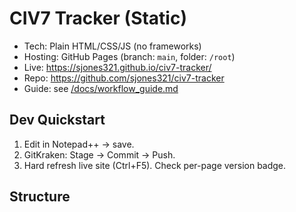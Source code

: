 # CIV7 Tracker (Static)

- Tech: Plain HTML/CSS/JS (no frameworks)
- Hosting: GitHub Pages (branch: `main`, folder: `/root`)
- Live: https://sjones321.github.io/civ7-tracker/
- Repo: https://github.com/sjones321/civ7-tracker
- Guide: see [/docs/workflow_guide.md](./docs/workflow_guide.md)

## Dev Quickstart
1. Edit in Notepad++ → save.
2. GitKraken: Stage → Commit → Push.
3. Hard refresh live site (Ctrl+F5). Check per-page version badge.

## Structure
